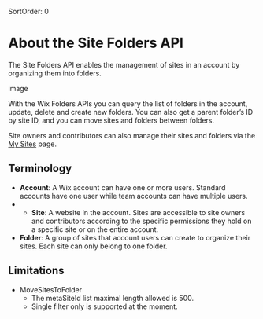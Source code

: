 SortOrder: 0
# About the Site Folders API

The Site Folders API enables the management of sites in an account by organizing them into folders. 

image

With the Wix Folders APIs you can query the list of folders in the account, update, delete and create new folders. 
You can also get a parent folder’s ID by site ID, and you can move sites and folders between folders.

Site owners and contributors can also manage their sites and folders via the [My Sites](https://manage.wix.com/account/sites) page.


## Terminology
* **Account**: A Wix account can have one or more users. Standard accounts have one user while team accounts can have multiple users.
* * **Site**:  A website in the account. Sites are accessible to site owners and contributors according to the specific permissions they hold on a specific site or on the entire account.
* **Folder**: A group of sites that account users can create to organize their sites. Each site can only belong to one folder.


## Limitations
* MoveSitesToFolder 
  * The metaSiteId list maximal length allowed is 500.
  * Single filter only is supported at the moment.
